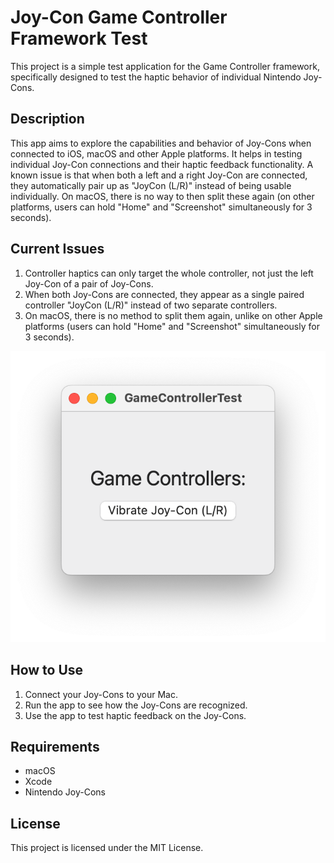# Joy-Con Game Controller Framework Test

This project is a simple test application for the Game Controller framework, specifically designed to test the haptic behavior of individual Nintendo Joy-Cons.

## Description

This app aims to explore the capabilities and behavior of Joy-Cons when connected to iOS, macOS and other Apple platforms. It helps in testing individual Joy-Con connections and their haptic feedback functionality. A known issue is that when both a left and a right Joy-Con are connected, they automatically pair up as "JoyCon (L/R)" instead of being usable individually. On macOS, there is no way to then split these again (on other platforms, users can hold "Home" and "Screenshot" simultaneously for 3 seconds).

## Current Issues

1. Controller haptics can only target the whole controller, not just the left Joy-Con of a pair of Joy-Cons.
2. When both Joy-Cons are connected, they appear as a single paired controller "JoyCon (L/R)" instead of two separate controllers.
3. On macOS, there is no method to split them again, unlike on other Apple platforms (users can hold "Home" and "Screenshot" simultaneously for 3 seconds).

![Screenshot of the issue](GameControllerTest.png)

## How to Use

1. Connect your Joy-Cons to your Mac.
2. Run the app to see how the Joy-Cons are recognized.
3. Use the app to test haptic feedback on the Joy-Cons.

## Requirements

- macOS
- Xcode
- Nintendo Joy-Cons

## License

This project is licensed under the MIT License.
